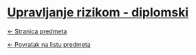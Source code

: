# [Upravljanje rizikom - diplomski](https://www.github.com/studosi-fer/UPRRIZ)
[<- Stranica predmeta](https://www.fer.unizg.hr/predmet/uprriz)

[<- Povratak na listu predmeta](https://www.github.com/studosi/FER)
